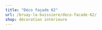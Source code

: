 ```yaml
---
title: "Déco façade 62"
url: /bruay-la-buissiere/deco-facade-62/
shop: décoration intérieure
---
```

